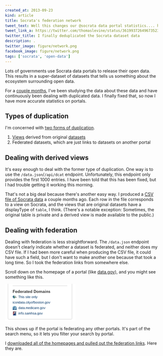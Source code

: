 ```yaml
---
created_at: 2013-09-23
kind: article
title: Socrata's federation network
tweet_text: Well this changes our @socrata data portal statistics.... http://thomaslevine.com/!/socrata-deduplicate
tweet_link_a: https://twitter.com/thomaslevine/status/361993726496735232
twitter_title: I finally deduplicated the Socrata dataset data
description: .
twitter_image: figure/network.png
facebook_image: figure/network.png
tags: ['socrata', 'open-data']
---
```

Lots of governments use Socrata data portals to release their open data.
This results in a super-dataset of datasets that tells us something about
the ecosystem surrounding open data.

For a [couple months](/!/socrata-summary), I've been studying the data
about these data and have continuously been dealing with duplicated data.
I finally fixed that, so now I have more accurate statistics on portals.

## Types of duplication
I'm concerned with
[two forms of duplication](/!/socrata-genealogies/#types-of-duplicate-datasets).

1. [Views](/!/socrata-genealogies/#term-view) derived from original
    [datasets](/!/socrata-genealogies/#term-dataset)
2. Federated datasets, which are just links to datasets on another portal

## Dealing with derived views
It's easy enough to deal with the former type of duplication.
One way is to use the `/data.json`/`/api/dcat` endpoint.
Unfortunately, this endpoint only provides the first 1000 entries.
I have been told that this has been fixed, but I had trouble getting
it working this morning.

That's not a big deal because there's another easy way. I produced a
[CSV file of Socrata data](https://github.com/tlevine/socrata-analysis/blob/master/socrata.csv)
a couple months ago. Each row in the file corresponds to a view on Socrata,
and the views that are original datasets have a displayType of `table`, I think.
(There's a notable exception: Sometimes, the original table is private and
a derived view is made available to the public.)

## Dealing with federation
Dealing with federation is less straightforward. The `/data.json` endpoint
doesn't clearly indicate whether a dataset is federated, and neither does
my CSV file. If I had been more careful when producing the CSV file, it could
have such a field, but I don't want to make another one because that took a
long time. So I took the federation links from somewhere else.

Scroll down on the homepage of a portal (like [data.gov](https://explore.data.gov/)),
and you might see something like this.

![Federated Domains](federated-domains.png)

This shows up if the portal is federating any other portals. It's part of the
search menu, so it lets you filter your search by portal.

I [downloaded all of the homepages and pulled out the federation links](https://github.com/tlevine/socrata-defederate).
Here they are.

<div id="graph-diagram"></div>

